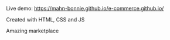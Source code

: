 Live demo: https://mahn-bonnie.github.io/e-commerce.github.io/

Created with HTML, CSS and JS

Amazing marketplace
